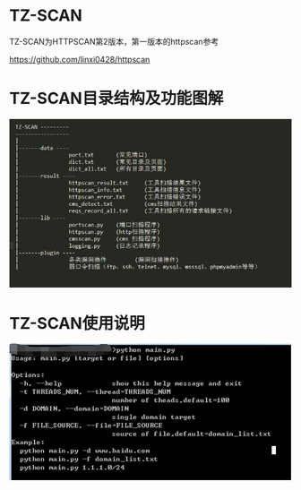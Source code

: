 # TZ-SCAN

TZ-SCAN为HTTPSCAN第2版本，第一版本的httpscan参考

https://github.com/linxi0428/httpscan

# TZ-SCAN目录结构及功能图解

![image](screenshots/example.png)

# TZ-SCAN使用说明

![image](screenshots/use.png)


